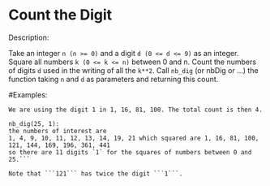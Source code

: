 # Count the Digit
Description:

Take an integer ```n (n >= 0)``` and a digit ```d (0 <= d <= 9)``` as an integer. Square all numbers ```k (0 <= k <= n)``` between 0 and n. Count the numbers of digits ```d``` used in the writing of all the ```k**2```. Call ```nb_dig``` (or nbDig or ...) the function taking ```n``` and ```d``` as parameters and returning this count.

#Examples:

```n = 10, d = 1, the k*k are 0, 1, 4, 9, 16, 25, 36, 49, 64, 81, 100
We are using the digit 1 in 1, 16, 81, 100. The total count is then 4.

nb_dig(25, 1):
the numbers of interest are
1, 4, 9, 10, 11, 12, 13, 14, 19, 21 which squared are 1, 16, 81, 100, 121, 144, 169, 196, 361, 441
so there are 11 digits `1` for the squares of numbers between 0 and 25.```

Note that ```121``` has twice the digit ```1```.
